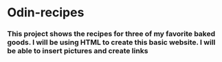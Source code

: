 # Odin-recipes
### This project shows the recipes for three of my favorite baked goods. I will be using HTML to create this basic website. I will be able to insert pictures and create links 